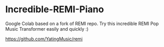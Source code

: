 # Incredible-REMI-Piano
Google Colab based on a fork of REMI repo. Try this incredible REMI Pop Music Transformer easily and quickly :)

https://github.com/YatingMusic/remi
